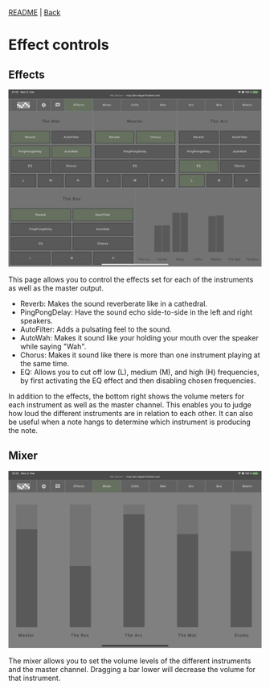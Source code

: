 [README](../../../README.md) | [Back](gui.md)

# Effect controls
## Effects
![Effects](images/effects.png)

This page allows you to control the effects set for each of the instruments as well as the master output.

- Reverb: Makes the sound reverberate like in a cathedral.
- PingPongDelay: Have the sound echo side-to-side in the left and right speakers.
- AutoFilter: Adds a pulsating feel to the sound.
- AutoWah: Makes it sound like your holding your mouth over the speaker while saying "Wah".
- Chorus: Makes it sound like there is more than one instrument playing at the same time.
- EQ: Allows you to cut off low (L), medium (M), and high (H) frequencies, by first activating the EQ effect and then disabling chosen frequencies.

In addition to the effects, the bottom right shows the volume meters for each instrument as well as the master channel. This enables you to judge how loud the different instruments are in relation to each other. It can also be useful when a note hangs to determine which instrument is producing the note.

## Mixer
![Mixer](images/mixer.jpeg)

The mixer allows you to set the volume levels of the different instruments and the master channel. Dragging a bar lower will decrease the volume for that instrument.
